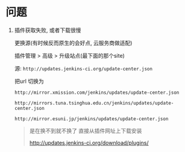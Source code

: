 # 问题

1. 插件获取失败, 或者下载很慢

    更换源(有时候反而原生的会好点, 云服务商做适配)

    插件管理 > 高级 > 升级站点(最下面的那个site) 

    源: `http://updates.jenkins-ci.org/update-center.json`

    把url 切换为

    ` http://mirror.xmission.com/jenkins/updates/update-center.json `

    `http://mirrors.tuna.tsinghua.edu.cn/jenkins/updates/update-center.json `

    ` http://mirror.esuni.jp/jenkins/updates/update-center.json `

    >   是在换不到就不换了 直接从插件网址上下载安装
    >
    >   http://updates.jenkins-ci.org/download/plugins/

